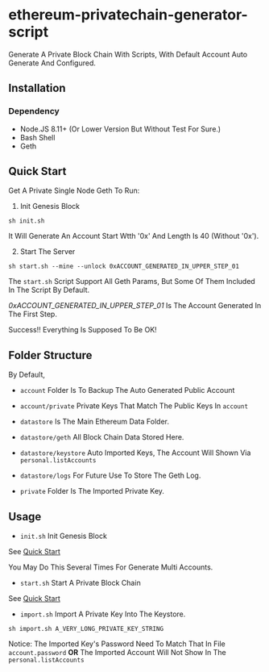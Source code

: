 ethereum-privatechain-generator-script
===

Generate A Private Block Chain With Scripts, With Default Account Auto Generate And Configured.

## Installation

### Dependency

* Node.JS 8.11+ (Or Lower Version But Without Test For Sure.)
* Bash Shell
* Geth


## Quick Start

Get A Private Single Node Geth To Run:

1. Init Genesis Block

`sh init.sh`

It Will Generate An Account Start Wtth '0x' And Length Is 40 (Without '0x').

2. Start The Server

`sh start.sh --mine --unlock 0xACCOUNT_GENERATED_IN_UPPER_STEP_01`

The `start.sh` Script Support All Geth Params, But Some Of Them Included In The Script By Default.

_0xACCOUNT_GENERATED_IN_UPPER_STEP_01_ Is The Account Generated In The First Step.

Success!! Everything Is Supposed To Be OK!


## Folder Structure

By Default, 

* `account` Folder Is To Backup The Auto Generated Public Account

* `account/private` Private Keys That Match The Public Keys In `account`

* `datastore` Is The Main Ethereum Data Folder.

* `datastore/geth` All Block Chain Data Stored Here.

* `datastore/keystore` Auto Imported Keys, The Account Will Shown Via `personal.listAccounts`

* `datastore/logs` For Future Use To Store The Geth Log.

* `private` Folder Is The Imported Private Key.


## Usage

* `init.sh` Init Genesis Block

See [Quick Start](#quick-start)

You May Do This Several Times For Generate Multi Accounts.

* `start.sh` Start A Private Block Chain

See [Quick Start](#quick-start)

* `import.sh` Import A Private Key Into The Keystore.

`sh import.sh A_VERY_LONG_PRIVATE_KEY_STRING`

Notice: The Imported Key's Password Need To Match That In File `account.password` 
**OR** The Imported Account Will Not Show In The `personal.listAccounts`


